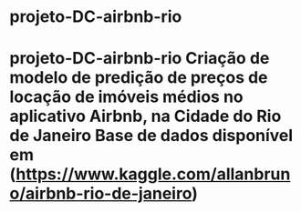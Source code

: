 # projeto-DC-airbnb-rio
 # projeto-DC-airbnb-rio Criação de modelo de predição de preços de locação de imóveis médios no aplicativo Airbnb, na Cidade do Rio de Janeiro  Base de dados disponível em (https://www.kaggle.com/allanbruno/airbnb-rio-de-janeiro)

